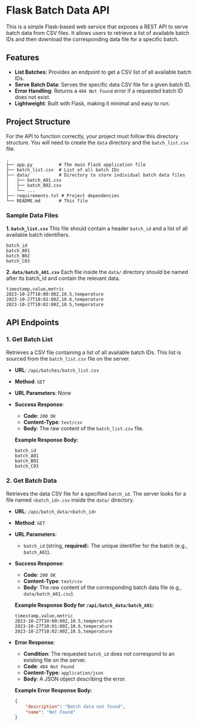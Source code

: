 # Flask Batch Data API

This is a simple Flask-based web service that exposes a REST API to serve batch data from CSV files. It allows users to retrieve a list of available batch IDs and then download the corresponding data file for a specific batch.

## Features

-   **List Batches**: Provides an endpoint to get a CSV list of all available batch IDs.
-   **Serve Batch Data**: Serves the specific data CSV file for a given batch ID.
-   **Error Handling**: Returns a `404 Not Found` error if a requested batch ID does not exist.
-   **Lightweight**: Built with Flask, making it minimal and easy to run.

## Project Structure

For the API to function correctly, your project must follow this directory structure. You will need to create the `data` directory and the `batch_list.csv` file.

```
.
├── app.py          # The main Flask application file
├── batch_list.csv  # List of all batch IDs
├── data/           # Directory to store individual batch data files
│   ├── batch_A01.csv
│   ├── batch_B02.csv
│   └── ...
├── requirements.txt # Project dependencies
└── README.md       # This file
```

### Sample Data Files

**1. `batch_list.csv`**
This file should contain a header `batch_id` and a list of all available batch identifiers.

```csv
batch_id
batch_A01
batch_B02
batch_C03
```
**2. `data/batch_A01.csv`**
Each file inside the `data/` directory should be named after its batch_id and contain the relevant data.
```csv
timestamp,value,metric
2023-10-27T10:00:00Z,10.5,temperature
2023-10-27T10:01:00Z,10.6,temperature
2023-10-27T10:02:00Z,10.5,temperature
```

## API Endpoints

### 1. Get Batch List

Retrieves a CSV file containing a list of all available batch IDs. This list is sourced from the `batch_list.csv` file on the server.

-   **URL**: `/api/batches/batch_list.csv`
-   **Method**: `GET`
-   **URL Parameters**: None
-   **Success Response**:
    -   **Code**: `200 OK`
    -   **Content-Type**: `text/csv`
    -   **Body**: The raw content of the `batch_list.csv` file.

    **Example Response Body:**
    ```csv
    batch_id
    batch_A01
    batch_B02
    batch_C03
    ```

### 2. Get Batch Data

Retrieves the data CSV file for a specified `batch_id`. The server looks for a file named `<batch_id>.csv` inside the `data/` directory.

-   **URL**: `/api/batch_data/<batch_id>`
-   **Method**: `GET`
-   **URL Parameters**:
    -   `batch_id` (string, **required**): The unique identifier for the batch (e.g., `batch_A01`).
-   **Success Response**:
    -   **Code**: `200 OK`
    -   **Content-Type**: `text/csv`
    -   **Body**: The raw content of the corresponding batch data file (e.g., `data/batch_A01.csv`).

    **Example Response Body for `/api/batch_data/batch_A01`:**
    ```csv
    timestamp,value,metric
    2023-10-27T10:00:00Z,10.5,temperature
    2023-10-27T10:01:00Z,10.6,temperature
    2023-10-27T10:02:00Z,10.5,temperature
    ```

-   **Error Response**:
    -   **Condition**: The requested `batch_id` does not correspond to an existing file on the server.
    -   **Code**: `404 Not Found`
    -   **Content-Type**: `application/json`
    -   **Body**: A JSON object describing the error.

    **Example Error Response Body:**
    ```json
    {
        "description": "Batch data not found",
        "name": "Not Found"
    }
    ```

    
